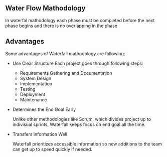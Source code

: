 ## Water Flow Mathodology
In waterfal mathodology each phase must be completed before the next phase begins and there is no overlapping in the phase
## Advantages
Some advantages of Waterfall mathodology are following:
+ Use Clear Structure
    Each project goes through following steps:
    + Requirements Gathering and Documentation
    + System Design
    + Implementation
    + Testing
    + Deployment
    + Maintenance
+ Determines the End Goal Early

   Unlike other methodologies like Scrum, which divides project up to indivisual sprints, Waterfall keeps focus on end goal all the time.
   
+ Transfers information Well

    Waterfall prioritizes accessible information so new additions to the team can get up to speed quickly if needed.
